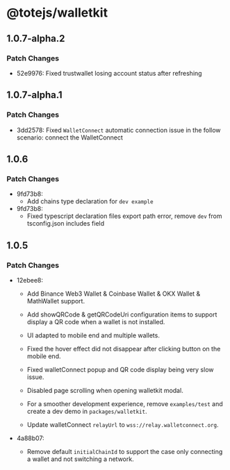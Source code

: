 # @totejs/walletkit

## 1.0.7-alpha.2

### Patch Changes

- 52e9976: Fixed trustwallet losing account status after refreshing

## 1.0.7-alpha.1

### Patch Changes

- 3dd2578: Fixed `WalletConnect` automatic connection issue in the follow scenario: connect the
  WalletConnect

## 1.0.6

### Patch Changes

- 9fd73b8:
  - Add chains type declaration for `dev example`
- 9fd73b8:
  - Fixed typescript declaration files export path error, remove `dev` from tsconfig.json includes
    field

## 1.0.5

### Patch Changes

- 12ebee8:

  - Add Binance Web3 Wallet & Coinbase Wallet & OKX Wallet & MathWallet support.

  - Add showQRCode & getQRCodeUri configuration items to support display a QR code when a wallet is
    not installed.

  - UI adapted to mobile end and multiple wallets.

  - Fixed the hover effect did not disappear after clicking button on the mobile end.

  - Fixed walletConnect popup and QR code display being very slow issue.

  - Disabled page scrolling when opening walletkit modal.

  - For a smoother development experience, remove `examples/test` and create a dev demo in
    `packages/walletkit`.

  - Update walletConnect `relayUrl` to `wss://relay.walletconnect.org`.

- 4a88b07:
  - Remove default `initialChainId` to support the case only connecting a wallet and not switching a
    network.
